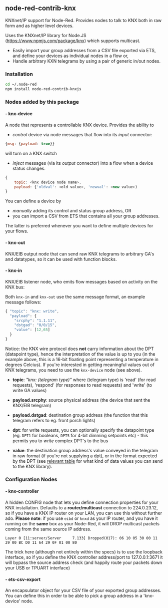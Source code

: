 ## node-red-contrib-knx

KNXnet/IP support for Node-Red. Provides nodes to talk to KNX both in raw form and as higher level devices.

Uses the KNXnet/IP library for Node.JS (https://www.npmjs.com/package/knx) which supports multicast.


- Easily import your group addresses from a CSV file exported via ETS, and define your devices as individual nodes in a flow or,
- Handle arbitrary KXN telegrams by using a pair of generic in/out nodes.

### Installation

```sh
cd ~/.node-red
npm install node-red-contrib-knxjs
```

### Nodes added by this package

#### - knx-device

A node that represents a controllable KNX device. Provides the  ability to
- *control* device via node messages that flow into its *input* connector:

```js
{msg: {payload: true}}
```
will turn on a KNX switch

- *inject* messages (via its *output* connector) into a flow when a device status changes.

```js
{
    topic: <knx device node name>,
    payload: {'oldval': <old value>, 'newval': <new value>)
}
```

You can define a device by
- *manually* adding its control and status group address, OR
- you can import a CSV from ETS that contains all your group addresses.

The latter is preferred whenever you want to define multiple devices for your flows.


#### - knx-out

KNX/EIB output node that can send raw KNX telegrams to arbitrary GA's and datatypes, so it can be used with function blocks.

#### - knx-in

KNX/EIB listener node, who emits flow messages based on activity on the KNX bus:

Both `knx-in` and `knx-out` use the same message format, an example message follows:

```js
{ "topic": "knx: write",
  "payload": {
    "srcphy": "1.1.11",
    "dstgad": "0/0/15",
    "value": [12,65]
  }
}
```

Notice: the KNX wire protocol does **not** carry information about the DPT (datapoint type), hence the interpretation of the value is up to you (in the example above, this is a 16-bit floating point representing a temperature in degrees Celcius).
If you're interested in getting meaningful values out of KNX telegrams, you need to use the `knx-device` node (see above).

 - **topic**: *"knx: (telegram type)"* where (telegram type) is 'read' (for read requests), 'respond' (for responses to read requests) and 'write' (to write GA values)

 - **payload.srcphy**: source physical address (the device that sent the KNX/EIB telegram)

 - **payload.dstgad**: destination group address (the function that this telegram refers to eg. front porch lights)

 - **dpt**: for write requests, you can optionally specify the datapoint type (eg. `DPT1` for booleans, `DPT5` for 4-bit dimming setpoints etc) - this permits you to *write* complex DPT's to the bus

 - **value**: the destination group address's value conveyed in the telegram in raw format (if you're not supplying a dpt), or in the format expected by the DPT (see [relevant table](https://bitbucket.org/ekarak/knx.js/src/master/README-datapoints.md?fileviewer=file-view-default) for what kind of data values you can send to the KNX library).

### Configuration Nodes

#### - knx-controller

A hidden CONFIG node that lets you define connection properties for your KNX installation. Defaults to a **router/multicast** connection to 224.0.23.12, so if you have a KNX IP router on your LAN, you can use this without further ado.
**Please note**: if you use `eibd` or `knxd` as your IP router, and you have it running on the **same** box as your Node-Red, it will DROP multicast packets coming from the same source IP address.

`Layer 0 [11:server/Server     7.133] Dropped(017): 06 10 05 30 00 11 29 00 BC D0 11 64 29 0F 01 00 80`

The trick here (although not entirely within the specs) is to use the loopback interface, so if you define the KNX controller address/port to 127.0.0.1:3671 it will bypass the source address check (and happily route your packets down your USB or TPUART interface)


#### - ets-csv-export

An encapsulator object for your CSV file of your exported group addresses. You can
define this in order to be able to pick a group address in a 'knx-device' node.
